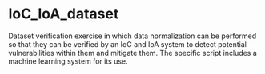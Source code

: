# IoC_IoA_dataset
Dataset verification exercise in which data normalization can be performed so that they can be verified by an IoC and IoA system to detect potential vulnerabilities within them and mitigate them. The specific script includes a machine learning system for its use.
